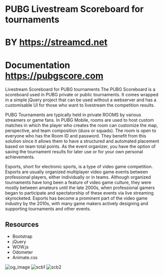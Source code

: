 # PUBG Livestream Scoreboard for tournaments
 
# BY https://streamcd.net
# Documentation https://pubgscore.com

Livestream Scoreboard for PUBG tournaments
The PUBG Scoreboard is a scoreboard used in PUBG private or public tournaments. It comes wrapped in a simple jQuery project that can be used without a webserver and has a customisable UI for those who want to livestream the competition results.

PUBG Tournaments are typically held in private ROOMS by various streamers or game fans. In PUBG Mobile, rooms are used to host custom matches in which the player who creates the room can customize the map, perspective, and team composition (duos or squads). The room is open to everyone who has the Room ID and password. They benefit from this solution since it allows them to have a structured and automated placement based on team total points. As the event organizer, you have the option of saving the tournament results for later use or for your own personal achievements.

Esports, short for electronic sports, is a type of video game competition. Esports are usually organized multiplayer video game events between professional players, either individually or in teams. Although organized tournaments have long been a feature of video game culture, they were mostly between amateurs until the late 2000s, when professional gamers began to participate and spectatorship of these events via live streaming skyrocketed. Esports has become a prominent part of the video game industry by the 2010s, with many game makers actively designing and supporting tournaments and other events.

## Resources
* Bootstrap
* jQuery
* WOW.js
* Odometer
* Animate.css

![og_image](https://user-images.githubusercontent.com/11877277/165120167-78b18b56-3638-47bb-86ef-b9f133db1eb0.jpg)
![scb1](https://user-images.githubusercontent.com/11877277/165120172-44da6a14-3160-40e2-bfcd-2f488a89da28.jpg)
![scb2](https://user-images.githubusercontent.com/11877277/165120174-3e9e1148-71fc-49b2-bb8c-198ec39d8a1d.jpg)
